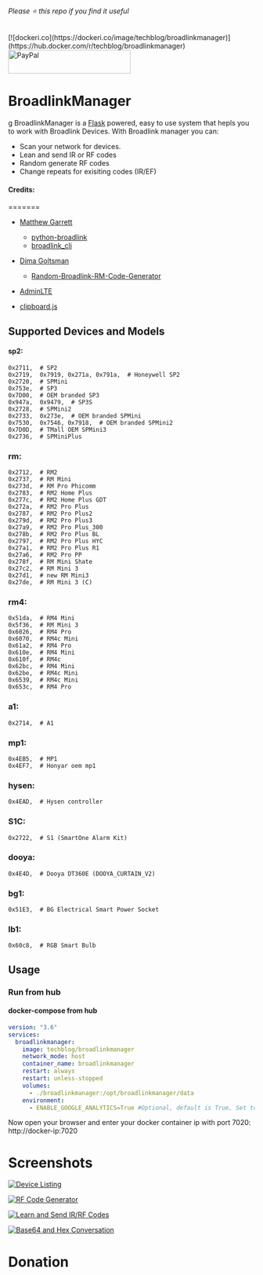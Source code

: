 *Please :star: this repo if you find it useful*

<p align="left"><br>
[![dockeri.co](https://dockeri.co/image/techblog/broadlinkmanager)](https://hub.docker.com/r/techblog/broadlinkmanager) <a href="https://www.paypal.com/paypalme/techblogil?locale.x=he_IL" target="_blank"><img src="http://khrolenok.ru/support_paypal.png" alt="PayPal" width="250" height="48"></a>
</p>




# BroadlinkManager
g
BroadlinkManager is a [Flask](https://flask.palletsprojects.com/en/1.1.x/) powered, easy to use system that hepls you to work with Broadlink Devices.
With Broadlink manager you can:
- Scan your network for devices.
- Lean and send IR or RF codes
- Random generate RF codes
- Change repeats for exisiting codes (IR/EF)


#### Credits:
=======

- [Matthew Garrett](https://github.com/mjg59)
  * [python-broadlink](https://github.com/mjg59/python-broadlink)
  * [broadlink_cli](https://github.com/mjg59/python-broadlink/tree/master/cli)
  
- [Dima Goltsman](https://github.com/dimagoltsman)
  * [Random-Broadlink-RM-Code-Generator](https://github.com/dimagoltsman/Random-Broadlink-RM-Code-Generator)

- [AdminLTE](https://adminlte.io/themes/AdminLTE/index2.html)

- [clipboard.js](https://clipboardjs.com/)


## Supported Devices and Models
 #### sp2:  
    0x2711,  # SP2
    0x2719,  0x7919, 0x271a, 0x791a,  # Honeywell SP2
    0x2720,  # SPMini
    0x753e,  # SP3
    0x7D00,  # OEM branded SP3
    0x947a,  0x9479,  # SP3S
    0x2728,  # SPMini2
    0x2733,  0x273e,  # OEM branded SPMini
    0x7530,  0x7546, 0x7918,  # OEM branded SPMini2
    0x7D0D,  # TMall OEM SPMini3
    0x2736,  # SPMiniPlus
   
### rm:
    0x2712,  # RM2
    0x2737,  # RM Mini
    0x273d,  # RM Pro Phicomm
    0x2783,  # RM2 Home Plus
    0x277c,  # RM2 Home Plus GDT
    0x272a,  # RM2 Pro Plus
    0x2787,  # RM2 Pro Plus2
    0x279d,  # RM2 Pro Plus3
    0x27a9,  # RM2 Pro Plus_300
    0x278b,  # RM2 Pro Plus BL
    0x2797,  # RM2 Pro Plus HYC
    0x27a1,  # RM2 Pro Plus R1
    0x27a6,  # RM2 Pro PP
    0x278f,  # RM Mini Shate
    0x27c2,  # RM Mini 3
    0x27d1,  # new RM Mini3
    0x27de,  # RM Mini 3 (C)
    
### rm4:
    0x51da,  # RM4 Mini
    0x5f36,  # RM Mini 3
    0x6026,  # RM4 Pro
    0x6070,  # RM4c Mini
    0x61a2,  # RM4 Pro
    0x610e,  # RM4 Mini
    0x610f,  # RM4c
    0x62bc,  # RM4 Mini
    0x62be,  # RM4c Mini
    0x6539,  # RM4c Mini
    0x653c,  # RM4 Pro

### a1:
    0x2714,  # A1
        
### mp1:
    0x4EB5,  # MP1
    0x4EF7,  # Honyar oem mp1
            
### hysen:
    0x4EAD,  # Hysen controller

### S1C:
    0x2722,  # S1 (SmartOne Alarm Kit)

### dooya:
    0x4E4D,  # Dooya DT360E (DOOYA_CURTAIN_V2)
        
### bg1:
    0x51E3,  # BG Electrical Smart Power Socket
        
### lb1:
    0x60c8,  # RGB Smart Bulb

## Usage
### Run from hub

#### docker-compose from hub
```yaml
version: "3.6"
services:
  broadlinkmanager:
    image: techblog/broadlinkmanager
    network_mode: host
    container_name: broadlinkmanager
    restart: always
    restart: unless-stopped
    volumes:
      - ./broadlinkmanager:/opt/broadlinkmanager/data
    environment:
      - ENABLE_GOOGLE_ANALYTICS=True #Optional, default is True, Set to False if you want to disable Google Analytics

```
Now open your browser and enter your docker container ip with port 7020:
http://docker-ip:7020

# Screenshots

[![Device Listing](https://github.com/t0mer/broadlinkmanager-docker/blob/master/screenshots/Devices%20List.png?raw=true "Device Listing")](https://github.com/t0mer/broadlinkmanager-docker/blob/master/screenshots/Devices%20List.png?raw=true "Device Listing")

[![RF Code Generator](https://github.com/t0mer/broadlinkmanager-docker/blob/master/screenshots/Random%20RF%20Code%20Generator.PNG?raw=true "RF Code Generator")](https://github.com/t0mer/broadlinkmanager-docker/blob/master/screenshots/Random%20RF%20Code%20Generator.PNG?raw=true "RF Code Generator")

[![Learn and Send IR/RF Codes](https://github.com/t0mer/broadlinkmanager-docker/blob/master/screenshots/Learn%20and%20Send%20commands.png?raw=true "Learn and Send IR/RF Codes")](https://github.com/t0mer/broadlinkmanager-docker/blob/master/screenshots/Learn%20and%20Send%20commands.png?raw=true "Learn and Send IR/RF Codes")

[![Base64 and Hex Conversation](https://github.com/t0mer/broadlinkmanager-docker/blob/master/screenshots/Hex-Base64-Hex%20converting.PNG?raw=true "Base64 and Hex Conversation")](https://github.com/t0mer/broadlinkmanager-docker/blob/master/screenshots/Hex-Base64-Hex%20converting.PNG?raw=true "Base64 and Hex Conversation")
# Donation
<br>
